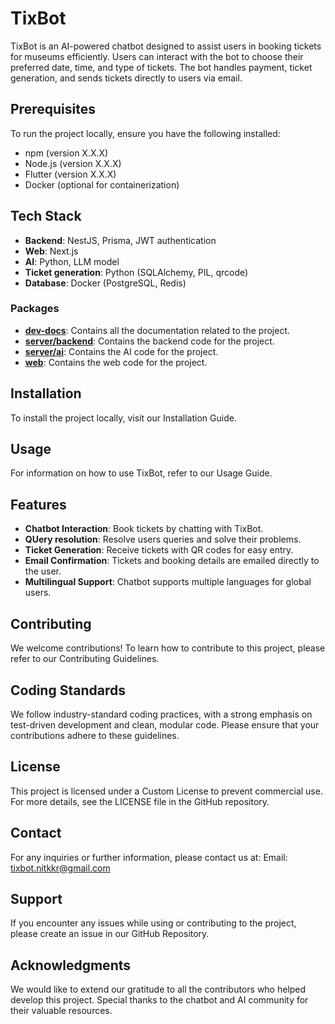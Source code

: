 # TixBot

TixBot is an AI-powered chatbot designed to assist users in booking tickets for museums efficiently. Users can interact with the bot to choose their preferred date, time, and type of tickets. The bot handles payment, ticket generation, and sends tickets directly to users via email.

## Prerequisites

To run the project locally, ensure you have the following installed:
- npm (version X.X.X)
- Node.js (version X.X.X)
- Flutter (version X.X.X)
- Docker (optional for containerization)

## Tech Stack

- **Backend**: NestJS, Prisma, JWT authentication
- **Web**: Next.js
- **AI**: Python, LLM model
- **Ticket generation**: Python (SQLAlchemy, PIL, qrcode)
- **Database**: Docker (PostgreSQL, Redis)

### Packages

- [**dev-docs**](./dev-docs/index.md): Contains all the documentation related to the project.
- [**server/backend**](./apps/server/backend): Contains the backend code for the project.
- [**server/ai**](./apps/server/ai): Contains the AI code for the project.
- [**web**](./apps/frontend): Contains the web code for the project.

## Installation

To install the project locally, visit our Installation Guide.

## Usage

For information on how to use TixBot, refer to our Usage Guide.

## Features

- **Chatbot Interaction**: Book tickets by chatting with TixBot.
- **QUery resolution**: Resolve users queries and solve their problems.
- **Ticket Generation**: Receive tickets with QR codes for easy entry.
- **Email Confirmation**: Tickets and booking details are emailed directly to the user.
- **Multilingual Support**: Chatbot supports multiple languages for global users.

## Contributing

We welcome contributions! To learn how to contribute to this project, please refer to our Contributing Guidelines.

## Coding Standards

We follow industry-standard coding practices, with a strong emphasis on test-driven development and clean, modular code. Please ensure that your contributions adhere to these guidelines.

## License

This project is licensed under a Custom License to prevent commercial use. For more details, see the LICENSE file in the GitHub repository.

## Contact

For any inquiries or further information, please contact us at:
Email: [tixbot.nitkkr@gmail.com](mailto:tixbot.nitkkr@gmail.com)

## Support

If you encounter any issues while using or contributing to the project, please create an issue in our GitHub Repository.

## Acknowledgments

We would like to extend our gratitude to all the contributors who helped develop this project. Special thanks to the chatbot and AI community for their valuable resources.